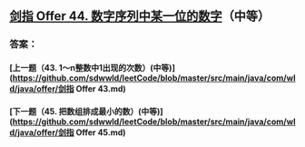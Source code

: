 ## [剑指 Offer 44. 数字序列中某一位的数字](https://leetcode-cn.com/problems/merge-two-sorted-lists/)（中等）





### 答案：



#### [上一题（43. 1～n整数中1出现的次数）(中等)](https://github.com/sdwwld/leetCode/blob/master/src/main/java/com/wld/java/offer/剑指 Offer 43.md)

#### [下一题（45. 把数组排成最小的数）(中等)](https://github.com/sdwwld/leetCode/blob/master/src/main/java/com/wld/java/offer/剑指 Offer 45.md)